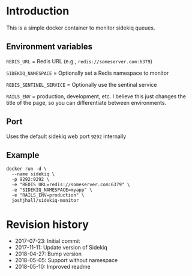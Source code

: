 # Introduction
This is a simple docker container to monitor sidekiq queues.

## Environment variables
`REDIS_URL` = Redis URL (e.g., `redis://someserver.com:6379`)

`SIDEKIQ_NAMESPACE` = Optionally set a Redis namespace to monitor

`REDIS_SENTINEL_SERVICE` = Optionally use the sentinal service

`RAILS_ENV` = production, development, etc.  I believe this just changes the title of the page, so you can differentiate between environments.

## Port
Uses the default sidekiq web port `9292` internally

## Example
```
docker run -d \
  --name sidekiq \
  -p 9292:9292 \
  -e "REDIS_URL=redis://someserver.com:6379" \
  -e "SIDEKIQ_NAMESPACE=myapp" \
  -e "RAILS_ENV=production" \
  joshjhall/sidekiq-monitor
```


# Revision history

* 2017-07-23: Initial commit
* 2017-11-11: Update version of Sidekiq
* 2018-04-27: Bump version
* 2018-05-05: Support without namespace
* 2018-05-10: Improved readme
